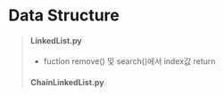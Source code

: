 # Data Structure
>#### LinkedList.py<br>
> - fuction
> remove() 및 search()에서 index값 return<br>
> 
>#### ChainLinkedList.py
